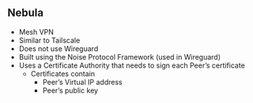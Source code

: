 ## Nebula
- Mesh VPN
- Similar to Tailscale
- Does not use Wireguard
- Built using the Noise Protocol Framework (used in Wireguard)
- Uses a Certificate Authority that needs to sign each Peer’s certificate
    - Certificates contain
        - Peer’s Virtual IP address
        - Peer’s public key